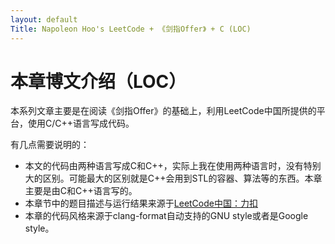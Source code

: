 ```yaml
---
layout: default
Title: Napoleon Hoo's LeetCode + 《剑指Offer》 + C (LOC)
---
```


# 本章博文介绍（LOC）

本系列文章主要是在阅读《剑指Offer》的基础上，利用LeetCode中国所提供的平台，使用C/C\+\+语言写成代码。

有几点需要说明的：

- 本文的代码由两种语言写成C和C++，实际上我在使用两种语言时，没有特别大的区别。可能最大的区别就是C++会用到STL的容器、算法等的东西。本章主要是由C和C++语言写的。
- 本章节中的题目描述与运行结果来源于[LeetCode中国：力扣](leetcode-cn.com)
- 本章的代码风格来源于clang-format自动支持的GNU style或者是Google style。

